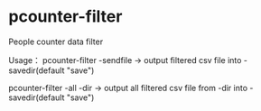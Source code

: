 # pcounter-filter
People counter data filter

Usage：
 pcounter-filter -sendfile <pcounter csv fname>
   -> output filtered csv file into -savedir(default "save")

 pcounter-filter -all -dir <pcounter csv files dir>
   -> output all filtered csv file from -dir into -savedir(default "save")

